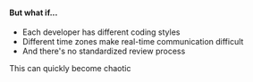 #### But what if...

<ul>
  <li class="fragment">
    Each developer has different coding styles
  </li>
  <li class="fragment">
    Different time zones make real-time communication difficult
  </li>
  <li class="fragment">
    And there's no standardized review process
  </li>
</ul>

<p class="fragment">
  This can quickly become chaotic
</p>


<aside class="notes">
</aside>
